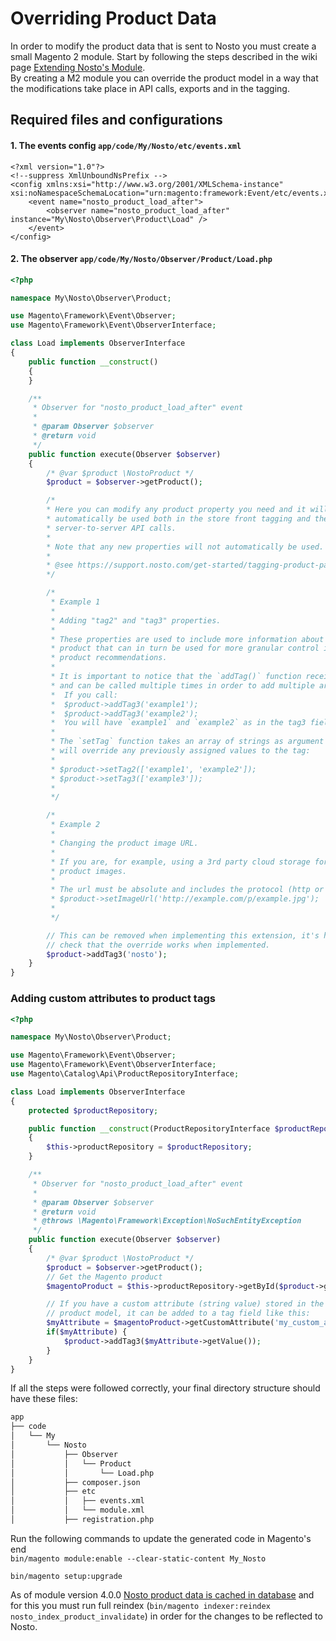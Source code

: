 # Overriding Product Data

In order to modify the product data that is sent to Nosto you must create a small Magento 2 module. Start by following the steps described in the wiki page [Extending Nosto's Module](../).   
 By creating a M2 module you can override the product model in a way that the modifications take place in API calls, exports and in the tagging.

## Required files and configurations

#### 1. The events config `app/code/My/Nosto/etc/events.xml`

```markup
<?xml version="1.0"?>
<!--suppress XmlUnboundNsPrefix -->
<config xmlns:xsi="http://www.w3.org/2001/XMLSchema-instance" xsi:noNamespaceSchemaLocation="urn:magento:framework:Event/etc/events.xsd">
    <event name="nosto_product_load_after">
        <observer name="nosto_product_load_after" instance="My\Nosto\Observer\Product\Load" />
    </event>
</config>
```

#### 2. The observer `app/code/My/Nosto/Observer/Product/Load.php`

```php
<?php

namespace My\Nosto\Observer\Product;

use Magento\Framework\Event\Observer;
use Magento\Framework\Event\ObserverInterface;

class Load implements ObserverInterface
{
    public function __construct()
    {
    }

    /**
     * Observer for "nosto_product_load_after" event
     *
     * @param Observer $observer
     * @return void
     */
    public function execute(Observer $observer)
    {
        /* @var $product \NostoProduct */
        $product = $observer->getProduct();

        /*
        * Here you can modify any product property you need and it will
        * automatically be used both in the store front tagging and the
        * server-to-server API calls.
        *
        * Note that any new properties will not automatically be used.
        *
        * @see https://support.nosto.com/get-started/tagging-product-pages/
        */

        /*
         * Example 1
         *
         * Adding "tag2" and "tag3" properties.
         *
         * These properties are used to include more information about the
         * product that can in turn be used for more granular control in the
         * product recommendations.
         *
         * It is important to notice that the `addTag()` function receives a string as an argument
         * and can be called multiple times in order to add multiple arguments.
         *  If you call:
         *  $product->addTag3('example1');
         *  $product->addTag3('example2');
         *  You will have `example1` and `example2` as in the tag3 field.
         *
         * The `setTag` function takes an array of strings as argument and
         * will override any previously assigned values to the tag:
         *
         * $product->setTag2(['example1', 'example2']);
         * $product->setTag3(['example3']);
         * 
         */

        /*
         * Example 2
         *
         * Changing the product image URL.
         *
         * If you are, for example, using a 3rd party cloud storage for your
         * product images.
         *
         * The url must be absolute and includes the protocol (http or https).
         * $product->setImageUrl('http://example.com/p/example.jpg');
         *
         */

        // This can be removed when implementing this extension, it's here only to
        // check that the override works when implemented.
        $product->addTag3('nosto');
    }
}
```

### Adding custom attributes to product tags

```php
<?php

namespace My\Nosto\Observer\Product;

use Magento\Framework\Event\Observer;
use Magento\Framework\Event\ObserverInterface;
use Magento\Catalog\Api\ProductRepositoryInterface;

class Load implements ObserverInterface
{
    protected $productRepository;

    public function __construct(ProductRepositoryInterface $productRepository)
    {
        $this->productRepository = $productRepository;
    }

    /**
     * Observer for "nosto_product_load_after" event
     *
     * @param Observer $observer
     * @return void
     * @throws \Magento\Framework\Exception\NoSuchEntityException
     */
    public function execute(Observer $observer)
    {
        /* @var $product \NostoProduct */
        $product = $observer->getProduct();
        // Get the Magento product
        $magentoProduct = $this->productRepository->getById($product->getProductId());

        // If you have a custom attribute (string value) stored in the Magento
        // product model, it can be added to a tag field like this:
        $myAttribute = $magentoProduct->getCustomAttribute('my_custom_attribute');
        if($myAttribute) {
            $product->addTag3($myAttribute->getValue());
        }
    }
}
```

If all the steps were followed correctly, your final directory structure should have these files:

```bash
app
├── code
│   └── My
│       └── Nosto
│           ├── Observer
│           │   └── Product
│           │       └── Load.php
│           ├── composer.json
│           ├── etc
│           │   ├── events.xml
│           │   └── module.xml
│           ├── registration.php
```

Run the following commands to update the generated code in Magento's end   
 `bin/magento module:enable --clear-static-content My_Nosto`

`bin/magento setup:upgrade`

As of module version 4.0.0 [Nosto product data is cached in database](../../../features/indexer/cachingimprovements.md) and for this you must run full reindex \(`bin/magento indexer:reindex nosto_index_product_invalidate`\) in order for the changes to be reflected to Nosto.

